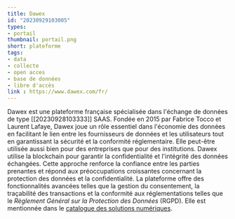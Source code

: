 ```yaml
---
title: Dawex
id: "20230929103005"
types:
- portail 
thumbnail: portail.png
short: plateforme
tags:
- data
- collecte
- open acces
- base de données
- libre d'accès 
link : https://www.dawex.com/fr/
---
```


Dawex est une plateforme française spécialisée dans l'échange de données de type [[20230928103333]] SAAS. Fondée en 2015 par Fabrice Tocco et Laurent Lafaye, Dawex joue un rôle essentiel dans l'économie des données en facilitant le lien entre les fournisseurs de données et les utilisateurs tout en garantissant la sécurité et la conformité réglementaire. Elle peut-être utilisée aussi bien pour des entreprises que pour des institutions.
Dawex  utilise  la blockchain pour garantir la confidentialité et l'intégrité des données échangées. Cette approche renforce la confiance entre les parties prenantes et répond aux préoccupations croissantes concernant la protection des données et la confidentialité.
La plateforme offre des fonctionnalités avancées telles que la gestion du consentement, la traçabilité des transactions et la conformité aux réglementations telles que le *Règlement Général sur la Protection des Données* (RGPD). 
Elle est mentionnée dans le [catalogue des solutions numériques](https://catalogue.numerique.gouv.fr/solutions/dawex-data-exchange-platform). 

